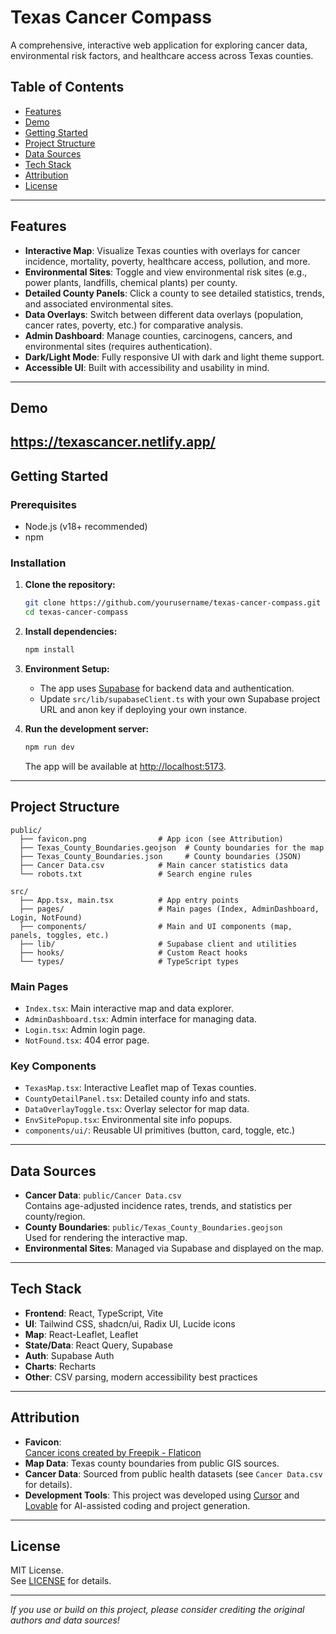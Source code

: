 # Texas Cancer Compass

A comprehensive, interactive web application for exploring cancer data, environmental risk factors, and healthcare access across Texas counties.

## Table of Contents

- [Features](#features)
- [Demo](#demo)
- [Getting Started](#getting-started)
- [Project Structure](#project-structure)
- [Data Sources](#data-sources)
- [Tech Stack](#tech-stack)
- [Attribution](#attribution)
- [License](#license)

---

## Features

- **Interactive Map**: Visualize Texas counties with overlays for cancer incidence, mortality, poverty, healthcare access, pollution, and more.
- **Environmental Sites**: Toggle and view environmental risk sites (e.g., power plants, landfills, chemical plants) per county.
- **Detailed County Panels**: Click a county to see detailed statistics, trends, and associated environmental sites.
- **Data Overlays**: Switch between different data overlays (population, cancer rates, poverty, etc.) for comparative analysis.
- **Admin Dashboard**: Manage counties, carcinogens, cancers, and environmental sites (requires authentication).
- **Dark/Light Mode**: Fully responsive UI with dark and light theme support.
- **Accessible UI**: Built with accessibility and usability in mind.

---

## Demo

https://texascancer.netlify.app/
---

## Getting Started

### Prerequisites

- Node.js (v18+ recommended)
- npm

### Installation

1. **Clone the repository:**
   ```bash
   git clone https://github.com/yourusername/texas-cancer-compass.git
   cd texas-cancer-compass
   ```

2. **Install dependencies:**
   ```bash
   npm install
   ```

3. **Environment Setup:**
   - The app uses [Supabase](https://supabase.com/) for backend data and authentication.
   - Update `src/lib/supabaseClient.ts` with your own Supabase project URL and anon key if deploying your own instance.

4. **Run the development server:**
   ```bash
   npm run dev
   ```
   The app will be available at [http://localhost:5173](http://localhost:5173).

---

## Project Structure

```
public/
  ├── favicon.png                # App icon (see Attribution)
  ├── Texas_County_Boundaries.geojson  # County boundaries for the map
  ├── Texas_County_Boundaries.json     # County boundaries (JSON)
  ├── Cancer Data.csv            # Main cancer statistics data
  └── robots.txt                 # Search engine rules

src/
  ├── App.tsx, main.tsx          # App entry points
  ├── pages/                     # Main pages (Index, AdminDashboard, Login, NotFound)
  ├── components/                # Main and UI components (map, panels, toggles, etc.)
  ├── lib/                       # Supabase client and utilities
  ├── hooks/                     # Custom React hooks
  └── types/                     # TypeScript types
```

### Main Pages

- `Index.tsx`: Main interactive map and data explorer.
- `AdminDashboard.tsx`: Admin interface for managing data.
- `Login.tsx`: Admin login page.
- `NotFound.tsx`: 404 error page.

### Key Components

- `TexasMap.tsx`: Interactive Leaflet map of Texas counties.
- `CountyDetailPanel.tsx`: Detailed county info and stats.
- `DataOverlayToggle.tsx`: Overlay selector for map data.
- `EnvSitePopup.tsx`: Environmental site info popups.
- `components/ui/`: Reusable UI primitives (button, card, toggle, etc.)

---

## Data Sources

- **Cancer Data**: `public/Cancer Data.csv`  
  Contains age-adjusted incidence rates, trends, and statistics per county/region.
- **County Boundaries**: `public/Texas_County_Boundaries.geojson`  
  Used for rendering the interactive map.
- **Environmental Sites**: Managed via Supabase and displayed on the map.

---

## Tech Stack

- **Frontend**: React, TypeScript, Vite
- **UI**: Tailwind CSS, shadcn/ui, Radix UI, Lucide icons
- **Map**: React-Leaflet, Leaflet
- **State/Data**: React Query, Supabase
- **Auth**: Supabase Auth
- **Charts**: Recharts
- **Other**: CSV parsing, modern accessibility best practices

---

## Attribution

- **Favicon**:  
  <a href="https://www.flaticon.com/free-icons/cancer" title="cancer icons">Cancer icons created by Freepik - Flaticon</a>
- **Map Data**: Texas county boundaries from public GIS sources.
- **Cancer Data**: Sourced from public health datasets (see `Cancer Data.csv` for details).
- **Development Tools**: This project was developed using [Cursor](https://www.cursor.so/) and [Lovable](https://lovable.dev/) for AI-assisted coding and project generation.

---

## License

MIT License.  
See [LICENSE](LICENSE) for details.

---

_If you use or build on this project, please consider crediting the original authors and data sources!_
